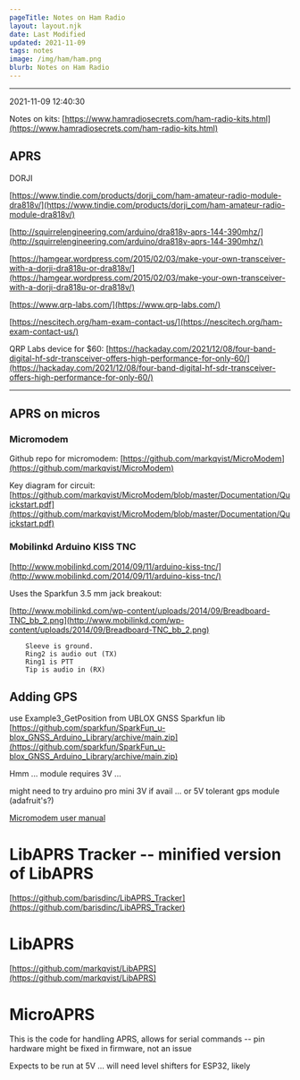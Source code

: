 ```yaml
---
pageTitle: Notes on Ham Radio
layout: layout.njk
date: Last Modified
updated: 2021-11-09
tags: notes 
image: /img/ham/ham.png
blurb: Notes on Ham Radio
---
```


---
2021-11-09 12:40:30

Notes on kits: [https://www.hamradiosecrets.com/ham-radio-kits.html](https://www.hamradiosecrets.com/ham-radio-kits.html)

## APRS

DORJI

[https://www.tindie.com/products/dorji_com/ham-amateur-radio-module-dra818v/](https://www.tindie.com/products/dorji_com/ham-amateur-radio-module-dra818v/)

[http://squirrelengineering.com/arduino/dra818v-aprs-144-390mhz/](http://squirrelengineering.com/arduino/dra818v-aprs-144-390mhz/)

[https://hamgear.wordpress.com/2015/02/03/make-your-own-transceiver-with-a-dorji-dra818u-or-dra818v/](https://hamgear.wordpress.com/2015/02/03/make-your-own-transceiver-with-a-dorji-dra818u-or-dra818v/)

[https://www.qrp-labs.com/](https://www.qrp-labs.com/)

[https://nescitech.org/ham-exam-contact-us/](https://nescitech.org/ham-exam-contact-us/)

QRP Labs device for $60: [https://hackaday.com/2021/12/08/four-band-digital-hf-sdr-transceiver-offers-high-performance-for-only-60/](https://hackaday.com/2021/12/08/four-band-digital-hf-sdr-transceiver-offers-high-performance-for-only-60/)

---

## APRS on micros

### Micromodem

Github repo for micromodem: [https://github.com/markqvist/MicroModem](https://github.com/markqvist/MicroModem)

Key diagram for circuit: [https://github.com/markqvist/MicroModem/blob/master/Documentation/Quickstart.pdf](https://github.com/markqvist/MicroModem/blob/master/Documentation/Quickstart.pdf)

### Mobilinkd Arduino KISS TNC

[http://www.mobilinkd.com/2014/09/11/arduino-kiss-tnc/](http://www.mobilinkd.com/2014/09/11/arduino-kiss-tnc/)

Uses the Sparkfun 3.5 mm jack breakout:

[http://www.mobilinkd.com/wp-content/uploads/2014/09/Breadboard-TNC_bb_2.png](http://www.mobilinkd.com/wp-content/uploads/2014/09/Breadboard-TNC_bb_2.png)


```
    Sleeve is ground.
    Ring2 is audio out (TX)
    Ring1 is PTT
    Tip is audio in (RX)
```

## Adding GPS

use Example3_GetPosition from UBLOX GNSS Sparkfun lib [https://github.com/sparkfun/SparkFun_u-blox_GNSS_Arduino_Library/archive/main.zip](https://github.com/sparkfun/SparkFun_u-blox_GNSS_Arduino_Library/archive/main.zip)

Hmm ... module requires 3V ...

might need to try arduino pro mini 3V if avail ... or 5V tolerant gps module
(adafruit's?)

[Micromodem user manual](https://unsigned.io/shop/wp-content/uploads/2018/04/MicroModem_Manual_v3-1.pdf)

# LibAPRS Tracker -- minified version of LibAPRS

[https://github.com/barisdinc/LibAPRS_Tracker](https://github.com/barisdinc/LibAPRS_Tracker)

# LibAPRS

[https://github.com/markqvist/LibAPRS](https://github.com/markqvist/LibAPRS)

# MicroAPRS

This is the code for handling APRS, allows for serial commands -- pin hardware might be fixed in firmware, not an issue

Expects to be run at 5V ... will need level shifters for ESP32, likely
